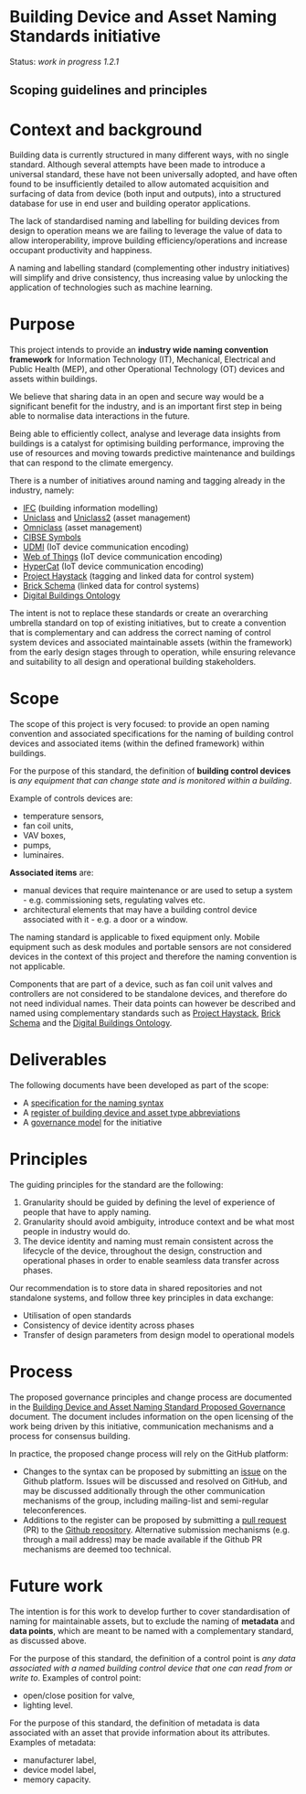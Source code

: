 
# Building Device and Asset Naming Standards initiative

Status: *work in progress 1.2.1*

## Scoping guidelines and principles

# Context and background

Building data is currently structured in many different ways, with no single standard. Although several attempts have been made to introduce a universal standard, these have not been universally adopted, and have often found to be insufficiently detailed to allow automated acquisition and surfacing of data from device (both input and outputs), into a structured database for use in end user and building operator applications.

The lack of standardised naming and labelling for building devices from design to operation means we are failing to leverage the value of data to allow interoperability, improve building efficiency/operations and increase occupant productivity and happiness. 

A naming and labelling standard (complementing other industry initiatives) will simplify and drive consistency, thus increasing value by unlocking the application of technologies such as machine learning.  

# Purpose

This project intends to provide an **industry wide naming convention framework** for  Information Technology (IT), Mechanical, Electrical and Public Health (MEP), and other Operational Technology (OT) devices and assets within buildings.

We believe that sharing data in an open and secure way would be a significant benefit for the industry, and is an important first step in being able to normalise data interactions in the future. 

Being able to efficiently collect, analyse and leverage data insights from buildings is a catalyst for optimising building performance, improving the use of resources and moving towards predictive maintenance and buildings that can respond to the climate emergency.

There is a number of initiatives around naming and tagging already in the industry, namely:

* [IFC](https://technical.buildingsmart.org/standards/ifc/ifc-schema-specifications/) (building information modelling)
* [Uniclass](https://www.thenbs.com/our-tools/uniclass-2015) and [Uniclass2](http://www.cpic.org.uk/uniclass2/) (asset management)
* [Omniclass](https://www.csiresources.org/standards/omniclass) (asset management)
* [CIBSE Symbols](https://www.cibse.org/knowledge/digital-knowledge-tools/symbols)
* [UDMI](https://github.com/faucetsdn/udmi) (IoT device communication encoding)
* [Web of Things](https://www.w3.org/WoT/) (IoT device communication encoding)
* [HyperCat](https://hypercatiot.github.io/) (IoT device communication encoding)
* [Project Haystack](https://project-haystack.org/) (tagging and linked data for control system)
* [Brick Schema](https://brickschema.org/) (linked data for control systems)
* [Digital Buildings Ontology](https://github.com/google/digitalbuildings)

The intent is not to replace these standards or create an overarching umbrella standard on top of existing initiatives, but to create a convention that is complementary and can address the correct naming of control system devices and associated maintainable assets (within the framework) from the early design stages through to operation, while ensuring relevance and suitability to all design and operational building stakeholders.

# Scope

The scope of this project is very focused: to provide an open naming convention and associated specifications for the naming of building control devices and associated items (within the defined framework) within buildings.

For the purpose of this standard, the definition of **building control devices** is _any equipment that can change state and is monitored within a building_. 

Example of controls devices are:

* temperature sensors,
* fan coil units,
* VAV boxes,
* pumps,
* luminaires.

**Associated items** are:

* manual devices that require maintenance or are used to setup a system - e.g. commissioning sets, regulating valves etc.
* architectural elements that may have a building control device associated with it - e.g. a door or a window.

The naming standard is applicable to fixed equipment only. Mobile equipment such as desk modules and portable sensors are not considered devices in the context of this project and therefore the naming convention is not applicable. 

Components that are part of a device, such as fan coil unit valves and controllers are not considered to be standalone devices, and therefore do not need individual names. Their data points can however be described and named using complementary standards such as [Project Haystack](https://project-haystack.org/),  [Brick Schema](https://brickschema.org/) and the [Digital Buildings Ontology](https://github.com/google/digitalbuildings).

# Deliverables

The following documents have been developed as part of the scope:

* A [specification for the naming syntax](BDNS_Specification_naming_syntax.md)
* A [register of building device and asset type abbreviations](BDNS_Abbreviations_Register.csv)
* A [governance model](BDNS_Governance_model.md) for the initiative

# Principles

The guiding principles for the standard are the following:

1. Granularity should be guided by defining the level of experience of people that have to apply naming.
2. Granularity should avoid ambiguity, introduce context and be what most people in industry would do.
3. The device identity and naming must remain consistent across the lifecycle of the device, throughout the design, construction and operational phases in order to enable seamless data transfer across phases.

Our recommendation is to store data in shared repositories and not standalone systems, and follow three key principles in data exchange:

* Utilisation of open standards
* Consistency of device identity across phases
* Transfer of design parameters from design model to operational models

# Process

The proposed governance principles and change process are documented in the [Building Device and Asset Naming Standard Proposed Governance](https://docs.google.com/document/d/141jJWvlckhQtMX-F310I1KpWGwD7rvurKyeMpwVq_-g/edit#) document. The document includes information on the open licensing of the work being driven by this initiative, communication mechanisms and a process for consensus building.

In practice, the proposed change process will rely on the GitHub platform:

* Changes to the syntax can be proposed by submitting an [issue](https://github.com/theodi/BDNS/issues) on the Github platform. Issues will be discussed and resolved on GitHub, and may be discussed additionally through the other communication mechanisms of the group, including mailing-list and semi-regular teleconferences.
* Additions to the register can be proposed by submitting a [pull request](https://docs.github.com/en/free-pro-team@latest/github/collaborating-with-issues-and-pull-requests/about-pull-requests) (PR) to the [Github repository](https://github.com/theodi/BDNS). Alternative submission mechanisms (e.g. through a mail address) may be made available if the Github PR mechanisms are deemed too technical.

# Future work

The intention is for this work to develop further to cover standardisation of naming for maintainable assets, but to exclude the naming of **metadata** and **data points**, which are meant to be named with a complementary standard, as discussed above.

For the purpose of this standard, the definition of a control point is _any data associated with a named building control device that one can read from or write to_. Examples of control point:

*   open/close position for valve,
*   lighting level.

For the purpose of this standard, the definition of metadata is data associated with an asset that provide information about its attributes. Examples of metadata:

*   manufacturer label,
*   device model label,
*   memory capacity.
